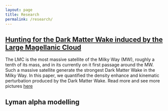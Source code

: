 ```yaml
---
layout: page
title: Research
permalink: /research/
---
```



## [Hunting for the Dark Matter Wake induced by the Large Magellanic Cloud]("https://ui.adsabs.harvard.edu/abs/2019arXiv190205089G/abstract")

The LMC is the most massive satellite of the Milky Way (MW), roughly a tenth of its
mass, and in its currently on it first passage around the MW. Such a massive satellite
generate the strongest Dark Matter Wake in the Milky Way. In this paper, we quantified 
the density enhance and kinematic perturbation produced by the Dark Matter Wake.
Read more and see more pictures [here](./lmc)



## Lyman alpha modelling
